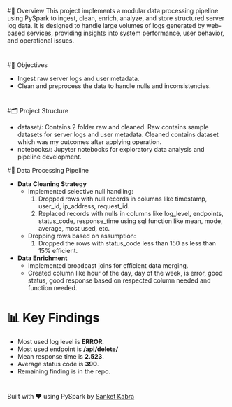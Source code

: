 #🚀 Overview
This project implements a modular data processing pipeline using PySpark to ingest, clean, enrich, analyze, and store structured server log data. It is designed to handle large volumes of logs generated by web-based services, providing insights into system performance, user behavior, and operational issues.
#

#🎯 Objectives
- Ingest raw server logs and user metadata.
- Clean and preprocess the data to handle nulls and inconsistencies.
#

#🗂️ Project Structure
- dataset/: Contains 2 folder raw and cleaned. Raw contains sample datasets for server logs and user metadata. Cleaned contains dataset which was my outcomes after applying operation.
- notebooks/: Jupyter notebooks for exploratory data analysis and pipeline development.

#🔄 Data Processing Pipeline
- **Data Cleaning Strategy**
    - Implemented selective null handling:
      1. Dropped rows with null records in columns like timestamp, user_id, ip_address, request_id.
      2. Replaced records with nulls in columns like log_level, endpoints, status_code, response_time using sql function like mean, mode, average, most used, etc.
    - Dropping rows based on assumption:
      1. Dropped the rows with status_code less than 150 as less than 15% efficient.
- **Data Enrichment**
    - Implemented broadcast joins for efficient data merging.
    - Created column like hour of the day, day of the week, is error, good status, good response based on respected column needed and function needed.
#


# 📊 Key Findings
- Most used log level is **ERROR**.
- Most used endpoint is **/api/delete/**
- Mean response time is **2.523**.
- Average status code is **390**.
- Remaining finding is in the repo.
#

Built with ❤️ using PySpark by [Sanket Kabra](https://github.com/sanketdv)
